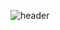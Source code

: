 ![header](https://capsule-render.vercel.app/api?type=waving&color=auto&height=300&section=header&text=WELCOME&fontSize=90&desc=kim's%project&fontSize=40)
